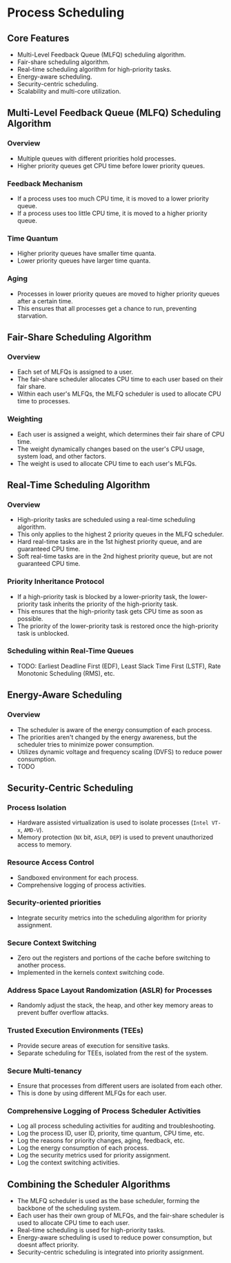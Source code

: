 
# Process Scheduling
## Core Features
- Multi-Level Feedback Queue (MLFQ) scheduling algorithm.
- Fair-share scheduling algorithm.
- Real-time scheduling algorithm for high-priority tasks.
- Energy-aware scheduling.
- Security-centric scheduling.
- Scalability and multi-core utilization.

## Multi-Level Feedback Queue (MLFQ) Scheduling Algorithm
### Overview
- Multiple queues with different priorities hold processes.
- Higher priority queues get CPU time before lower priority queues.

### Feedback Mechanism
- If a process uses too much CPU time, it is moved to a lower priority queue.
- If a process uses too little CPU time, it is moved to a higher priority queue.

### Time Quantum
- Higher priority queues have smaller time quanta.
- Lower priority queues have larger time quanta.

### Aging
- Processes in lower priority queues are moved to higher priority queues after a certain time.
- This ensures that all processes get a chance to run, preventing starvation.

## Fair-Share Scheduling Algorithm
### Overview
- Each set of MLFQs is assigned to a user.
- The fair-share scheduler allocates CPU time to each user based on their fair share.
- Within each user's MLFQs, the MLFQ scheduler is used to allocate CPU time to processes.

### Weighting
- Each user is assigned a weight, which determines their fair share of CPU time.
- The weight dynamically changes based on the user's CPU usage, system load, and other factors.
- The weight is used to allocate CPU time to each user's MLFQs.

## Real-Time Scheduling Algorithm
### Overview
- High-priority tasks are scheduled using a real-time scheduling algorithm.
- This only applies to the highest 2 priority queues in the MLFQ scheduler.
- Hard real-time tasks are in the 1st highest priority queue, and are guaranteed CPU time.
- Soft real-time tasks are in the 2nd highest priority queue, but are not guaranteed CPU time.

### Priority Inheritance Protocol
- If a high-priority task is blocked by a lower-priority task, the lower-priority task inherits the priority of the high-priority task.
- This ensures that the high-priority task gets CPU time as soon as possible.
- The priority of the lower-priority task is restored once the high-priority task is unblocked.

### Scheduling within Real-Time Queues
- TODO: Earliest Deadline First (EDF), Least Slack Time First (LSTF), Rate Monotonic Scheduling (RMS), etc.

## Energy-Aware Scheduling
### Overview
- The scheduler is aware of the energy consumption of each process.
- The priorities aren't changed by the energy awareness, but the scheduler tries to minimize power consumption.
- Utilizes dynamic voltage and frequency scaling (DVFS) to reduce power consumption.
- TODO

## Security-Centric Scheduling
### Process Isolation
- Hardware assisted virtualization is used to isolate processes (`Intel VT-x`, `AMD-V`).
- Memory protection (`NX` bit, `ASLR`, `DEP`) is used to prevent unauthorized access to memory.

### Resource Access Control
- Sandboxed environment for each process.
- Comprehensive logging of process activities.

### Security-oriented priorities
- Integrate security metrics into the scheduling algorithm for priority assignment.

### Secure Context Switching
- Zero out the registers and portions of the cache before switching to another process.
- Implemented in the kernels context switching code.

### Address Space Layout Randomization (ASLR) for Processes
- Randomly adjust the stack, the heap, and other key memory areas to prevent buffer overflow attacks.

### Trusted Execution Environments (TEEs)
- Provide secure areas of execution for sensitive tasks.
- Separate scheduling for TEEs, isolated from the rest of the system.

### Secure Multi-tenancy
- Ensure that processes from different users are isolated from each other.
- This is done by using different MLFQs for each user.

### Comprehensive Logging of Process Scheduler Activities
- Log all process scheduling activities for auditing and troubleshooting.
- Log the process ID, user ID, priority, time quantum, CPU time, etc.
- Log the reasons for priority changes, aging, feedback, etc.
- Log the energy consumption of each process.
- Log the security metrics used for priority assignment.
- Log the context switching activities.

## Combining the Scheduler Algorithms
- The MLFQ scheduler is used as the base scheduler, forming the backbone of the scheduling system.
- Each user has their own group of MLFQs, and the fair-share scheduler is used to allocate CPU time to each user.
- Real-time scheduling is used for high-priority tasks.
- Energy-aware scheduling is used to reduce power consumption, but doesnt affect priority.
- Security-centric scheduling is integrated into priority assignment.
